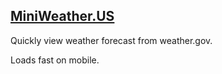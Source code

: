 ## [MiniWeather.US](https://MiniWeather.US/)

Quickly view weather forecast from weather.gov.

Loads fast on mobile.

